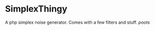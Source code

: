 SimplexThingy
=============

A php simplex noise generator. Comes with a few filters and stuff. *poots*
